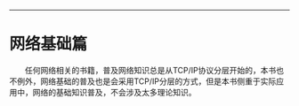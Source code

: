 
---

# 网络基础篇

　　任何网络相关的书籍，普及网络知识总是从TCP/IP协议分层开始的，本书也不例外，网络基础的普及也是会采用TCP/IP分层的方式，但是本书侧重于实际应用中，网络的基础知识普及，不会涉及太多理论知识。

